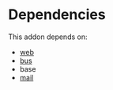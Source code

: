 # Dependencies

This addon depends on:

- [web](https://github.com/bringout/oca-ocb-core)
- [bus](https://github.com/bringout/oca-ocb-core)
- base
- [mail](https://github.com/bringout/oca-ocb-core)
